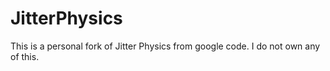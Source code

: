 # JitterPhysics
This is a personal fork of Jitter Physics from google code.
I do not own any of this.
